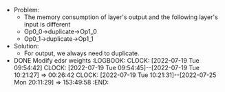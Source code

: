 - Problem:
	- The memory consumption of layer's output and the following layer's input is different
	- Op0_0->duplicate->Op1_0
	- Op0_1->duplicate->Op1_1
- Solution:
	- For output, we always need to duplicate.
- DONE Modify edsr weights
  :LOGBOOK:
  CLOCK: [2022-07-19 Tue 09:54:42]
  CLOCK: [2022-07-19 Tue 09:54:45]--[2022-07-19 Tue 10:21:27] =>  00:26:42
  CLOCK: [2022-07-19 Tue 10:21:31]--[2022-07-25 Mon 20:11:29] =>  153:49:58
  :END: